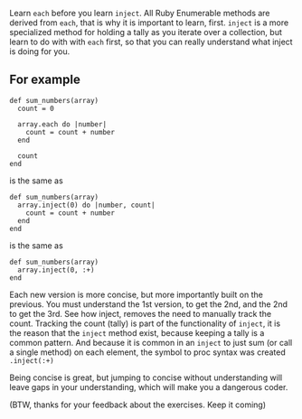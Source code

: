 Learn `each` before you learn `inject`. All Ruby Enumerable methods are derived from `each`, that is why it is important to learn, first. `inject` is a more specialized method for holding a tally as you iterate over a collection, but learn to do with with `each` first, so that you can really understand what inject is doing for you.


## For example

```
def sum_numbers(array)
  count = 0
  
  array.each do |number|
    count = count + number 
  end

  count
end
```

is the same as

```
def sum_numbers(array)
  array.inject(0) do |number, count|
    count = count + number 
  end
end
```

is the same as

```
def sum_numbers(array)
  array.inject(0, :+)
end
```

Each new version is more concise, but more importantly built on the previous. You must understand the 1st version, to get the 2nd, and the 2nd to get the 3rd. See how inject, removes the need to manually track the count. Tracking the count (tally) is part of the functionality of `inject`, it is the reason that the `inject` method exist, because keeping a tally is a common pattern. And because it is common in an `inject` to just sum (or call a single method) on each element, the symbol to proc syntax was created `.inject(:+)` 

Being concise is great, but jumping to concise without understanding will leave gaps in your understanding, which will make you a dangerous coder. 

(BTW, thanks for your feedback about the exercises. Keep it coming)
